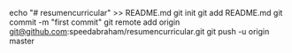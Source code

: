 echo "# resumencurricular" >> README.md
git init
git add README.md
git commit -m "first commit"
git remote add origin git@github.com:speedabraham/resumencurricular.git
git push -u origin master
